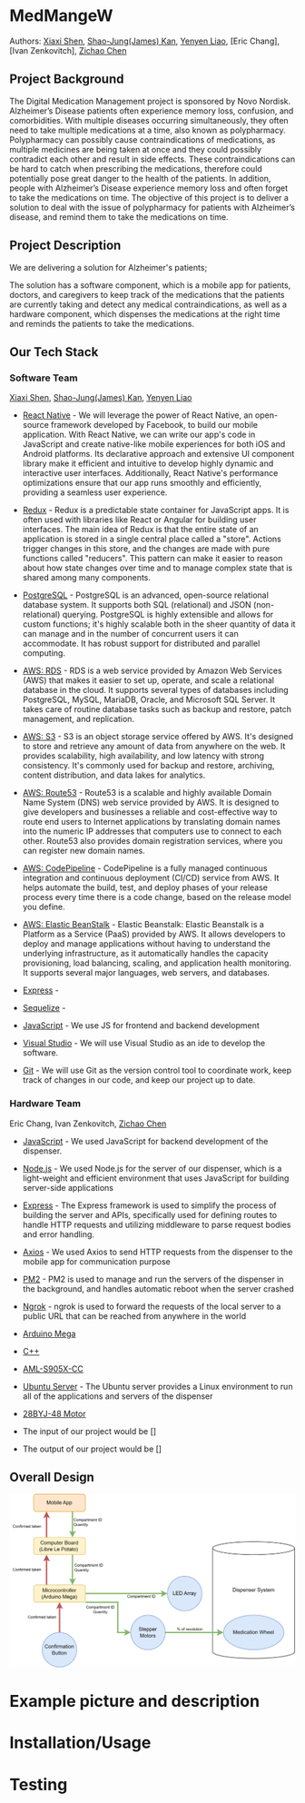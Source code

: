# MedMangeW

Authors: [Xiaxi Shen](https://github.com/xshen053), [Shao-Jung(James) Kan](https://github.com/hjameskan), [Yenyen Liao](https://github.com/yenyenn19), [Eric Chang], [Ivan Zenkovitch], [Zichao Chen](https://github.com/zcchen21)

## Project Background

The Digital Medication Management project is sponsored by Novo Nordisk. Alzheimer’s Disease patients often experience memory loss, confusion, and comorbidities. With multiple diseases occurring simultaneously, they often need to take multiple medications at a time, also known as polypharmacy. Polypharmacy can possibly cause contraindications of medications, as multiple medicines are being taken at once and they could possibly contradict each other and result in side effects. These contraindications can be hard to catch when prescribing the medications, therefore could potentially pose great danger to the health of the patients. In addition, people with Alzheimer’s Disease experience memory loss and often forget to take the medications on time. The objective of this project is to deliver a solution to deal with the issue of polypharmacy for patients with Alzheimer’s disease, and remind them to take the medications on time.

## Project Description

We are delivering a solution for Alzheimer's patients;

The solution has a software component, which is a mobile app for patients, doctors, and caregivers to keep track of the medications that the patients are currently taking and detect any medical contraindications, as well as a hardware component, which dispenses the medications at the right time and reminds the patients to take the medications.

## Our Tech Stack

### Software Team

[Xiaxi Shen](https://github.com/xshen053), [Shao-Jung(James) Kan](https://github.com/hjameskan), [Yenyen Liao](https://github.com/yenyenn19)

- [React Native](https://reactnative.dev/) - We will leverage the power of React Native, an open-source framework developed by Facebook, to build our mobile application. With React Native, we can write our app's code in JavaScript and create native-like mobile experiences for both iOS and Android platforms. Its declarative approach and extensive UI component library make it efficient and intuitive to develop highly dynamic and interactive user interfaces. Additionally, React Native's performance optimizations ensure that our app runs smoothly and efficiently, providing a seamless user experience.

- [Redux](https://redux.js.org/) - Redux is a predictable state container for JavaScript apps. It is often used with libraries like React or Angular for building user interfaces. The main idea of Redux is that the entire state of an application is stored in a single central place called a "store". Actions trigger changes in this store, and the changes are made with pure functions called "reducers". This pattern can make it easier to reason about how state changes over time and to manage complex state that is shared among many components.

- [PostgreSQL](https://www.postgresql.org/) - PostgreSQL is an advanced, open-source relational database system. It supports both SQL (relational) and JSON (non-relational) querying. PostgreSQL is highly extensible and allows for custom functions; it's highly scalable both in the sheer quantity of data it can manage and in the number of concurrent users it can accommodate. It has robust support for distributed and parallel computing.

- [AWS: RDS](https://aws.amazon.com/rds/) - RDS is a web service provided by Amazon Web Services (AWS) that makes it easier to set up, operate, and scale a relational database in the cloud. It supports several types of databases including PostgreSQL, MySQL, MariaDB, Oracle, and Microsoft SQL Server. It takes care of routine database tasks such as backup and restore, patch management, and replication.

- [AWS: S3](https://aws.amazon.com/s3/) - S3 is an object storage service offered by AWS. It's designed to store and retrieve any amount of data from anywhere on the web. It provides scalability, high availability, and low latency with strong consistency. It's commonly used for backup and restore, archiving, content distribution, and data lakes for analytics.

- [AWS: Route53](https://aws.amazon.com/route53/) - Route53 is a scalable and highly available Domain Name System (DNS) web service provided by AWS. It is designed to give developers and businesses a reliable and cost-effective way to route end users to Internet applications by translating domain names into the numeric IP addresses that computers use to connect to each other. Route53 also provides domain registration services, where you can register new domain names.

- [AWS: CodePipeline](https://aws.amazon.com/codepipeline/) - CodePipeline is a fully managed continuous integration and continuous deployment (CI/CD) service from AWS. It helps automate the build, test, and deploy phases of your release process every time there is a code change, based on the release model you define.

- [AWS: Elastic BeanStalk](https://aws.amazon.com/elasticbeanstalk/) - Elastic Beanstalk: Elastic Beanstalk is a Platform as a Service (PaaS) provided by AWS. It allows developers to deploy and manage applications without having to understand the underlying infrastructure, as it automatically handles the capacity provisioning, load balancing, scaling, and application health monitoring. It supports several major languages, web servers, and databases.

- [Express](https://expressjs.com/) -

- [Sequelize](https://sequelize.org/) -

- [JavaScript](https://code.visualstudio.com/) - We use JS for frontend and backend development

- [Visual Studio](https://cmake.org/) - We will use Visual Studio as an ide to develop the software.

- [Git](https://git-scm.com/) - We will use Git as the version control tool to coordinate work, keep track of changes in our code, and keep our project up to date.

### Hardware Team

Eric Chang, Ivan Zenkovitch, [Zichao Chen](https://github.com/zcchen21)

- [JavaScript](https://developer.mozilla.org/en-US/docs/Web/JavaScript) - We used JavaScript for backend development of the dispenser.

- [Node.js](https://nodejs.org/) - We used Node.js for the server of our dispenser, which is a light-weight and efficient environment that uses JavaScript for building server-side applications

- [Express](https://expressjs.com/) - The Express framework is used to simplify the process of building the server and APIs, specifically used for defining routes to handle HTTP requests and utilizing middleware to parse request bodies and error handling.

- [Axios](https://axios-http.com/) - We used Axios to send HTTP requests from the dispenser to the mobile app for communication purpose

- [PM2](https://pm2.keymetrics.io/) - PM2 is used to manage and run the servers of the dispenser in the background, and handles automatic reboot when the server crashed

- [Ngrok](https://ngrok.com/) - ngrok is used to forward the requests of the local server to a public URL that can be reached from anywhere in the world

- [Arduino Mega](https://store.arduino.cc/arduino-mega-2560-rev3)

- [C++](https://en.cppreference.com/w/)

- [AML-S905X-CC](https://www.96boards.org/product/tinker-board-s/)

- [Ubuntu Server](https://ubuntu.com/server) - The Ubuntu server provides a Linux environment to run all of the applications and servers of the dispenser

- [28BYJ-48 Motor](https://www.adafruit.com/product/858)

- The input of our project would be []
- The output of our project would be []

## Overall Design

![img3](https://github.com/MedManageW/.github/blob/main/resources/OverallDesign.png)

# Example picture and description

# Installation/Usage

# Testing

<!-- ![img3](https://github.com/MedManageW/.github/blob/main/resources/OverallDesign.png)
![img1](https://github.com/MedManageW/.github/blob/main/resources/AppScreen1.png)
![img2](https://github.com/MedManageW/.github/blob/main/resources/AppScreen2.png)
![img4](https://github.com/MedManageW/.github/blob/main/resources/hardware1.png)
![img5](https://github.com/MedManageW/.github/blob/main/resources/hardware2.png)
![img6](https://github.com/MedManageW/.github/blob/main/resources/hardware3.jpg) -->
